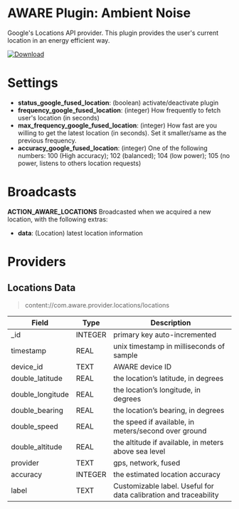 AWARE Plugin: Ambient Noise
===========================

Google's Locations API provider. This plugin provides the user's current location in an energy efficient way.

[ ![Download](https://api.bintray.com/packages/denzilferreira/com.awareframework/com.aware.plugin.ambient_noise/images/download.svg) ](https://bintray.com/denzilferreira/com.awareframework/com.aware.plugin.ambient_noise/_latestVersion)

# Settings
* **status_google_fused_location**: (boolean) activate/deactivate plugin
* **frequency_google_fused_location**: (integer) How frequently to fetch user's location (in seconds)
* **max_frequency_google_fused_location**: (integer) How fast are you willing to get the latest location (in seconds). Set it smaller/same as the previous frequency.
* **accuracy_google_fused_location**: (integer) One of the following numbers: 100 (High accuracy); 102 (balanced); 104 (low power); 105 (no power, listens to others location requests)

# Broadcasts
**ACTION_AWARE_LOCATIONS**
Broadcasted when we acquired a new location, with the following extras:
- **data**: (Location) latest location information
    
# Providers
##  Locations Data
> content://com.aware.provider.locations/locations

Field | Type | Description
----- | ---- | -----------
_id | INTEGER | primary key auto-incremented
timestamp | REAL | unix timestamp in milliseconds of sample
device_id | TEXT | AWARE device ID
double_latitude | REAL | the location’s latitude, in degrees
double_longitude	| REAL | the location’s longitude, in degrees
double_bearing | REAL |	the location’s bearing, in degrees
double_speed |	REAL | the speed if available, in meters/second over ground
double_altitude | REAL | the altitude if available, in meters above sea level
provider | TEXT | gps, network, fused
accuracy | INTEGER | the estimated location accuracy
label | TEXT | Customizable label. Useful for data calibration and traceability